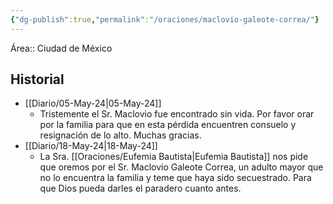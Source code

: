 ```yaml
---
{"dg-publish":true,"permalink":"/oraciones/maclovio-galeote-correa/"}
---
```


Área:: Ciudad de México
## Historial
- [[Diario/05-May-24\|05-May-24]]
	- Tristemente el Sr. Maclovio fue encontrado sin vida. Por favor orar por la familia para que en esta pérdida encuentren consuelo y resignación de lo alto. Muchas gracias.
- [[Diario/18-May-24\|18-May-24]]
	- La Sra. [[Oraciones/Eufemia Bautista\|Eufemia Bautista]] nos pide que oremos por el Sr. Maclovio Galeote Correa, un adulto mayor que no lo encuentra la familia y teme que haya sido secuestrado. Para que Dios pueda darles el paradero cuanto antes.
